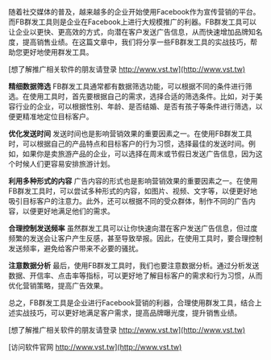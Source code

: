 随着社交媒体的普及，越来越多的企业开始使用Facebook作为宣传营销的平台。而FB群发工具则是企业在Facebook上进行大规模推广的利器。FB群发工具可以让企业以更快、更高效的方式，向潜在客户发送广告信息，从而快速增加品牌知名度，提高销售业绩。在这篇文章中，我们将分享一些FB群发工具的实战技巧，帮助您更好地使用群发工具。

[想了解推广相关软件的朋友请登录 http://www.vst.tw](http://www.vst.tw)

**精细数据筛选**
FB群发工具通常都有数据筛选功能，可以根据不同的条件进行筛选。在使用工具时，首先要根据自己的需求，选择合适的筛选条件。比如，对于美容行业的企业，可以根据性别、年龄、是否结婚、是否有孩子等条件进行筛选，以便更精准地定位目标客户。

**优化发送时间**
发送时间也是影响营销效果的重要因素之一。在使用FB群发工具时，可以根据自己的产品特点和目标客户的行为习惯，选择最佳的发送时间。例如，如果你是卖旅游产品的企业，可以选择在周末或节假日发送广告信息，因为这个时候人们更容易安排旅游计划。

**利用多种形式的内容**
广告内容的形式也是影响营销效果的重要因素之一。在使用FB群发工具时，可以尝试多种形式的内容，如图片、视频、文字等，以便更好地吸引目标客户的注意力。此外，还可以根据不同的受众群体，制作不同的广告内容，以便更好地满足他们的需求。

**合理控制发送频率**
虽然群发工具可以让你快速向潜在客户发送广告信息，但过度频繁的发送会让客户产生反感，甚至导致举报。因此，在使用工具时，要合理控制发送频率，避免给客户带来不必要的骚扰。

**注意数据分析**
最后，使用FB群发工具时，我们也要注意数据分析。通过分析发送数据、开信率、点击率等指标，可以更好地了解目标客户的需求和行为习惯，从而优化营销策略，提高广告效果。

总之，FB群发工具是企业进行Facebook营销的利器，合理使用群发工具，结合上述实战技巧，可以更好地满足客户需求，提高品牌曝光度，提升销售业绩。

[想了解推广相关软件的朋友请登录 http://www.vst.tw](http://www.vst.tw)


[访问软件官网 http://www.vst.tw](http://www.vst.tw)
